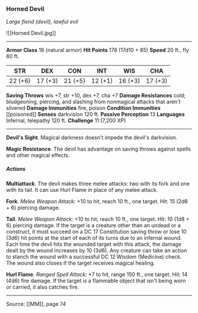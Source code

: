 ### Horned Devil
_Large fiend (devil), lawful evil_

![[Horned Devil.jpg]]




---

**Armor Class** 18 (natural armor)
**Hit Points** 178 (17d10 + 85)
**Speed** 20 ft., fly 60 ft.

| STR     | DEX     | CON     | INT     | WIS     | CHA     |
|---------|---------|---------|---------|---------|---------|
| 22 (+6) | 17 (+3) | 21 (+5) | 12 (+1) | 16 (+3) | 17 (+3) |

**Saving Throws** wis +7, str +10, dex +7, cha +7
**Damage Resistances** cold; bludgeoning, piercing, and slashing from nonmagical attacks that aren't silvered
**Damage Immunities** fire, poison
**Condition Immunities** [[poisoned]]
**Senses** darkvision 120 ft.
**Passive Perception** 13
**Languages** Infernal, telepathy 120 ft.
**Challenge** 11 (7,200 XP)

---

**Devil's Sight**. Magical darkness doesn't impede the devil's darkvision.

**Magic Resistance**. The devil has advantage on saving throws against spells and other magical effects.

##### Actions
**Multiattack**. The devil makes three melee attacks: two with its fork and one with its tail. It can use Hurl Flame in place of any melee attack.

**Fork**. _Melee Weapon Attack:_ +10 to hit, reach 10 ft., one target. Hit: 15 (2d8 + 6) piercing damage.

**Tail**. _Melee Weapon Attack:_ +10 to hit, reach 10 ft., one target. Hit: 10 (1d8 + 6) piercing damage. If the target is a creature other than an undead or a construct, it must succeed on a DC 17 Constitution saving throw or lose 10 (3d6) hit points at the start of each of its turns due to an infernal wound. Each time the devil hits the wounded target with this attack, the damage dealt by the wound increases by 10 (3d6). Any creature can take an action to stanch the wound with a successful DC 12 Wisdom (Medicine) check. The wound also closes if the target receives magical healing.

**Hurl Flame**. _Ranged Spell Attack:_ +7 to hit, range 150 ft., one target. Hit: 14 (4d6) fire damage. If the target is a flammable object that isn't being worn or carried, it also catches fire.


---

Source: [[MM]], page 74